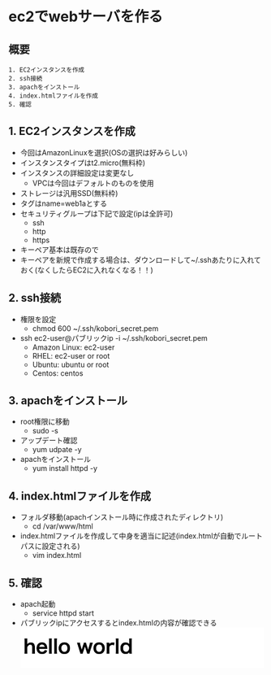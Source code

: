 # ec2でwebサーバを作る
## 概要
```
1. EC2インスタンスを作成
2. ssh接続
3. apachをインストール
4. index.htmlファイルを作成
5. 確認
```

## 1. EC2インスタンスを作成
- 今回はAmazonLinuxを選択(OSの選択は好みらしい)
- インスタンスタイプはt2.micro(無料枠)
- インスタンスの詳細設定は変更なし
  * VPCは今回はデフォルトのものを使用
- ストレージは汎用SSD(無料枠)
- タグはname=web1aとする
- セキュリティグループは下記で設定(ipは全許可)
  * ssh
  * http
  * https
- キーペア基本は既存ので
- キーペアを新規で作成する場合は、ダウンロードして~/.sshあたりに入れておく(なくしたらEC2に入れなくなる！！)

## 2. ssh接続
- 権限を設定
  - chmod 600 ~/.ssh/kobori_secret.pem
- ssh ec2-user@パブリックip -i ~/.ssh/kobori_secret.pem
  * Amazon Linux: ec2-user
  * RHEL: ec2-user or root
  * Ubuntu: ubuntu or root
  * Centos: centos

## 3. apachをインストール
- root権限に移動
  - sudo -s
- アップデート確認
  - yum udpate -y
- apachをインストール
  - yum install  httpd -y

## 4. index.htmlファイルを作成
- フォルダ移動(apachインストール時に作成されたディレクトリ)
  - cd /var/www/html
- index.htmlファイルを作成して中身を適当に記述(index.htmlが自動でルートパスに設定される)
  - vim index.html

## 5. 確認
- apach起動
  - service httpd start
- パブリックipにアクセスするとindex.htmlの内容が確認できる
![Hello World](../image/hello_world1.png)
